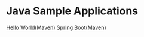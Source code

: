 # Java Sample Applications

[Hello World(Maven)](hello-world-maven)
[Spring Boot(Maven)](spring-boot)
